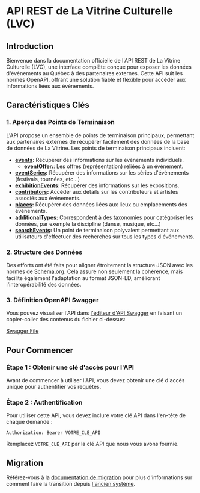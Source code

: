 # API REST de La Vitrine Culturelle (LVC)

## Introduction

Bienvenue dans la documentation officielle de l'API REST de La Vitrine Culturelle (LVC), une interface complète conçue pour exposer les données d'événements au Québec à des partenaires externes. Cette API suit les normes OpenAPI, offrant une solution fiable et flexible pour accéder aux informations liées aux événements.

## Caractéristiques Clés

### 1. Aperçu des Points de Terminaison

L'API propose un ensemble de points de terminaison principaux, permettant aux partenaires externes de récupérer facilement des données de la base de données de La Vitrine. Les points de terminaison principaux incluent:

- **[events](v1/events.md):** Récupérer des informations sur les événements individuels.
  - **[eventOffer](../v1/events.md#obtenir-un-eventoffer-representation):**: Les offres (représentation) reliées à un événement.
- **[eventSeries](v1/eventSeries.md):** Récupérer des informations sur les séries d'événements (festivals, tournées, etc...)
- **[exhibitionEvents](v1/exhibitionEvents.md):** Récupérer des informations sur les expositions.
- **[contributors](v1/contributors.md):** Accéder aux détails sur les contributeurs et artistes associés aux événements.
- **[places](v1/places.md):** Récupérer des données liées aux lieux ou emplacements des événements.
- **[additionalTypes](v1/additionalTypes.md):** Correspondent à des taxonomies pour catégoriser les données, par exemple la discipline (danse, musique, etc...)
- **[searchEvents](v1/searchEvents.md):** Un point de terminaison polyvalent permettant aux utilisateurs d'effectuer des recherches sur tous les types d'événements.

### 2. Structure des Données

Des efforts ont été faits pour aligner étroitement la structure JSON avec les normes de [Schema.org](https://www.schema.org/). Cela assure non seulement la cohérence, mais facilite également l'adaptation au format JSON-LD, améliorant l'interopérabilité des données.

### 3. Définition OpenAPI Swagger

Vous pouvez visualiser l'API dans [l'éditeur d'API Swagger](https://editor.swagger.io/) en faisant un copier-coller des contenus du fichier ci-dessus:

[Swagger File](v1/swagger/swagger.yaml)   

## Pour Commencer

### Étape 1 : Obtenir une clé d'accès pour l'API

Avant de commencer à utiliser l'API, vous devez obtenir une clé d'accès unique pour authentifier vos requêtes.

### Étape 2 : Authentification

Pour utiliser cette API, vous devez inclure votre clé API dans l'en-tête de chaque demande :

```
Authorization: Bearer VOTRE_CLÉ_API
```

Remplacez `VOTRE_CLÉ_API` par la clé API que nous vous avons fournie.

## Migration

Référez-vous à la [documentation de migration](migration.md) pour plus d'informations sur comment faire la transition depuis [l'ancien système](https://documentation.lavitrine.com/).
